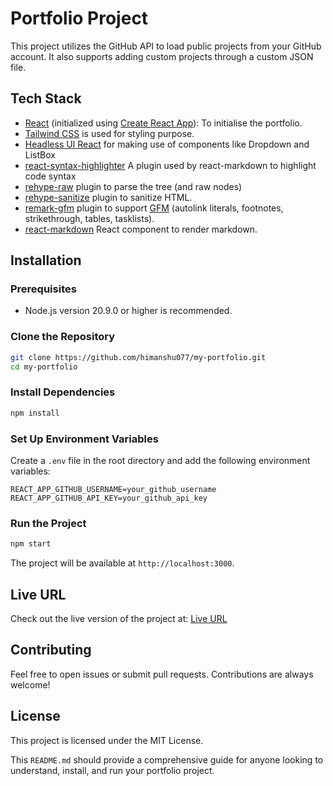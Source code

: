 # Portfolio Project

This project utilizes the GitHub API to load public projects from your GitHub account. It also supports adding custom projects through a custom JSON file.

## Tech Stack

- [React](https://reactjs.org/) (initialized using [Create React App](https://create-react-app.dev/)): To initialise the portfolio.
- [Tailwind CSS](https://tailwindcss.com/) is used for styling purpose.
- [Headless UI React](https://headlessui.dev/react) for making use of components like Dropdown and ListBox
- [react-syntax-highlighter](https://github.com/react-syntax-highlighter/react-syntax-highlighter) A plugin used by react-markdown to highlight code syntax
- [rehype-raw](https://github.com/rehypejs/rehype-raw) plugin to parse the tree (and raw nodes)
- [rehype-sanitize](https://github.com/rehypejs/rehype-sanitize) plugin to sanitize HTML.
- [remark-gfm](https://github.com/remarkjs/remark-gfm) plugin to support [GFM](https://github.github.com/gfm/) (autolink literals, footnotes, strikethrough, tables, tasklists).
- [react-markdown](https://github.com/remarkjs/react-markdown) React component to render markdown.

## Installation

### Prerequisites

- Node.js version 20.9.0 or higher is recommended.

### Clone the Repository

```bash
git clone https://github.com/himanshu077/my-portfolio.git
cd my-portfolio
```

### Install Dependencies

```bash
npm install
```

### Set Up Environment Variables

Create a `.env` file in the root directory and add the following environment variables:

```
REACT_APP_GITHUB_USERNAME=your_github_username
REACT_APP_GITHUB_API_KEY=your_github_api_key
```

### Run the Project

```bash
npm start
```

The project will be available at `http://localhost:3000`.

## Live URL

Check out the live version of the project at: [Live URL](https://portfolio-ten-gamma-30.vercel.app/)

## Contributing

Feel free to open issues or submit pull requests. Contributions are always welcome!

## License

This project is licensed under the MIT License.

This `README.md` should provide a comprehensive guide for anyone looking to understand, install, and run your portfolio project.